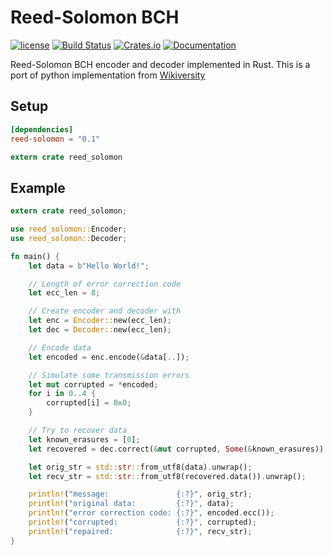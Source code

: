 # Reed-Solomon BCH
[![license](https://img.shields.io/github/license/mashape/apistatus.svg)]()
[![Build Status](https://travis-ci.org/mersinvald/reed-solomon-rs.svg?branch=master)](https://travis-ci.org/mersinvald/reed-solomon-rs)
[![Crates.io](https://img.shields.io/crates/v/reed-solomon.svg)](https://crates.io/crates/reed-solomon)
[![Documentation](https://docs.rs/reed-solomon/badge.svg)](https://docs.rs/reed-solomon)

Reed-Solomon BCH encoder and decoder implemented in Rust.
This is a port of python implementation from [Wikiversity](https://en.wikiversity.org/wiki/Reed–Solomon_codes_for_coders)

## Setup 

```toml
[dependencies]
reed-solomon = "0.1"
```

```rust
extern crate reed_solomon
```

## Example

```rust
extern crate reed_solomon;

use reed_solomon::Encoder;
use reed_solomon::Decoder;

fn main() {
    let data = b"Hello World!";

    // Length of error correction code
    let ecc_len = 8;

    // Create encoder and decoder with 
    let enc = Encoder::new(ecc_len);
    let dec = Decoder::new(ecc_len);

    // Encode data
    let encoded = enc.encode(&data[..]);

    // Simulate some transmission errors
    let mut corrupted = *encoded;
    for i in 0..4 {
        corrupted[i] = 0x0;
    }

    // Try to recover data
    let known_erasures = [0];
    let recovered = dec.correct(&mut corrupted, Some(&known_erasures)).unwrap();

    let orig_str = std::str::from_utf8(data).unwrap();
    let recv_str = std::str::from_utf8(recovered.data()).unwrap();

    println!("message:               {:?}", orig_str);
    println!("original data:         {:?}", data);
    println!("error correction code: {:?}", encoded.ecc());
    println!("corrupted:             {:?}", corrupted);
    println!("repaired:              {:?}", recv_str);
}
```
